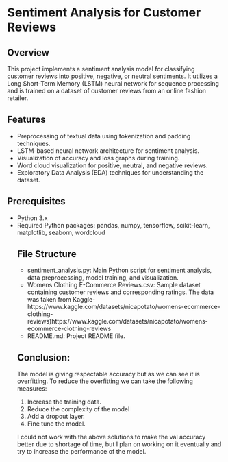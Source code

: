 # Sentiment Analysis for Customer Reviews

## Overview
This project implements a sentiment analysis model for classifying customer reviews into positive, negative, or neutral sentiments. It utilizes a Long Short-Term Memory (LSTM) neural network for sequence processing and is trained on a dataset of customer reviews from an online fashion retailer.

## Features
<ul><li>Preprocessing of textual data using tokenization and padding techniques.</li>
<li>LSTM-based neural network architecture for sentiment analysis.</li>
<li>Visualization of accuracy and loss graphs during training.</li>
<li>Word cloud visualization for positive, neutral, and negative reviews.</li>
<li>Exploratory Data Analysis (EDA) techniques for understanding the dataset.</li></ul>

## Prerequisites
<ul><li>Python 3.x</li>
<li>Required Python packages: pandas, numpy, tensorflow, scikit-learn, matplotlib, seaborn, wordcloud</li>

## File Structure
<ul><li>sentiment_analysis.py: Main Python script for sentiment analysis, data preprocessing, model training, and visualization.</li>
<li>Womens Clothing E-Commerce Reviews.csv: Sample dataset containing customer reviews and corresponding ratings. The data was taken from Kaggle-https://www.kaggle.com/datasets/nicapotato/womens-ecommerce-clothing-reviews)https://www.kaggle.com/datasets/nicapotato/womens-ecommerce-clothing-reviews</li>
<li>README.md: Project README file.</li></ul>

## Conclusion:
The model is giving respectable accuracy but as we can see it is overfitting. To reduce the overfitting we can take the following measures:
1. Increase the training data.
2. Reduce the complexity of the model
3. Add a dropout layer.
4. Fine tune the model.

I could not work with the above solutions to make the val accuracy better due to shortage of time, but I plan on working on it eventually and try to increase the performance of the model.
